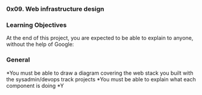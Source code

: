 ### 0x09. Web infrastructure design

### Learning Objectives
At the end of this project, you are expected to be able to explain to anyone, without the help of Google:

### General
*You must be able to draw a diagram covering the web stack you built with the sysadmin/devops track projects
*You must be able to explain what each component is doing
*Y
